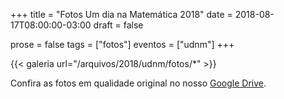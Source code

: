 +++
title = "Fotos Um dia na Matemática 2018"
date = 2018-08-17T08:00:00-03:00
draft = false

prose = false
tags = ["fotos"]
eventos = ["udnm"]
+++

{{< galeria url="/arquivos/2018/udnm/fotos/*" >}}

Confira as fotos em qualidade original no nosso [Google Drive](https://drive.google.com/drive/folders/12-IDr_tcSVZbLAZwed9j4Ec89ZCAovez?usp=sharing).
